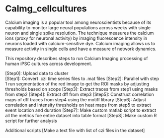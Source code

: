 # CaImg_cellcultures


Calcium imaging is a popular tool among neuroscientists because of its capability to monitor large neural populations across weeks with single neuron and single spike resolution. 
The technique measures the calcium ions (proxy for neuronal activity) by imaging fluorescence intensity in neurons loaded with calcium-sensitive dye.
Calcium imaging allows us to measure activity in single cells and have a measure of network dynamics. 

This repository describes steps to run Calcium Imaging processing of human iPSC cultures across development.

[Step0]: Upload data to cluster\
[Step1]: Convert .czi time series files to .mat files 
[Step2]: Parallel with step 1 run segmentation of the red image to get the ROI masks by adjusting thresholds based on scope
[Step3]: Extract traces from step1 using masks from step2
[Step4]: Extract dff from step3
[Step5]: Construct correlation maps of dff traces from step4 using the motiff library
[Step6]: Adjust correlation and intensity thresholds on heat maps from step5 to extract event location and duration
[Step7]: Make custom matlab script to extract all the metrics foe entire dataset into table format 
[Step8]: Make custom R script for further analysis

Additional scripts
[Make a text file with list of czi files in the dataset]

